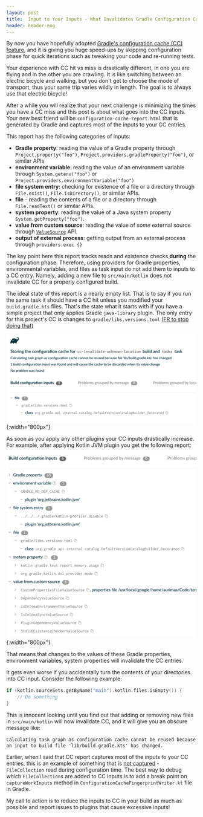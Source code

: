 ```yaml
---
layout: post
title:  Input to Your Inputs - What Invalidates Gradle Configuration Cache?
header: header-eng
---
```


By now you have hopefully adopted [Gradle's configuration cache (CC) feature](https://docs.gradle.org/current/userguide/configuration_cache.html),
and it is giving you huge speed-ups by skipping configuration phase for quick iterations such as tweaking your code and
re-running tests.

Your experience with CC hit vs miss is drastically different, in one you are flying and in the other you are crawling.
It is like switching between an electric bicycle and walking, but you don't get to choose the mode of transport, thus
your same trip varies wildly in length. The goal is to always use that electric bicycle!

After a while you will realize that your next challenge is minimizing the times you have a CC miss and this post is
about what goes into the CC inputs. Your new best friend will be `configuration-cache-report.html` that is generated by
Gradle and captures most of the inputs to your CC entries.

This report has the following categories of inputs:
- **Gradle property**: reading the value of a Gradle property through `Project.property("foo")`, `Project.providers.gradleProperty("foo")`,
or similar APIs
- **environment variable**: reading the value of an environment variable through `System.getenv("foo")` or `Project.providers.environmentVariable("foo")`
- **file system entry**: checking for existence of a file or a directory through `File.exist()`, `File.isDirectory()`, or similar APIs.
- **file** - reading the contents of a file or a directory through `File.readText()` or similar APIs.
- **system property**: reading the value of a Java system property `System.getProperty("foo")`.
- **value from custom source**: reading the value of *some* external source through [`ValueSource`](https://docs.gradle.org/current/javadoc/org/gradle/api/provider/ValueSource.html) API.
- **output of external process**: getting output from an external process through `providers.exec {}`

The key point here this report tracks reads and existence checks **during** the configuration phase. Therefore, using
providers for Gradle properties, environmental variables, and files as task input do not add them to inputs to a CC
entry. Namely, adding a new file to `src/main/kotlin` does not invalidate CC for a properly configured build.

The ideal state of this report is a nearly empty list. That is to say if you run the same task it should have a CC hit
unless you modified your `build.gradle.kts` files. That's the state what it starts with if you have a simple project
that only applies Gradle `java-library` plugin. The only entry for this project's CC is changes to
`gradle/libs.versions.toml` ([FR to stop doing that](https://github.com/gradle/gradle/issues/35180))

![Configuration Cache Report for a java library project](/assets/2025-09-30-empty-report.png){:width="800px"}

As soon as you apply any other plugins your CC inputs drastically increase. For example, after applying Kotlin JVM plugin
you get the following report:

![Configuration Cache Report for a Kotlin JVM library project](/assets/2025-09-30-kotlin-report.png){:width="800px"}

That means that changes to the values of these Gradle properties, environment variables, system properties will
invalidate the CC entries.

It gets even worse if you accidentally turn the contents of your directories into CC input. Consider the following example:

```kotlin
if (kotlin.sourceSets.getByName("main").kotlin.files.isEmpty()) {
    // Do something
}
```

This is innocent looking until you find out that adding or removing new files in `src/main/kotlin` will now invalidate
CC, and it will give you an obscure message like:

```text
Calculating task graph as configuration cache cannot be reused because an input to build file 'lib/build.gradle.kts' has changed.
```

Earlier, when I said that CC report captures most of the inputs to your CC entries, this is an example of something
that is [not captured](https://github.com/gradle/gradle/issues/25469) - `FileCollection` read during configuration time.
The best way to debug which `FileCollection`s are added to CC inputs is to add a break point on `captureWorkInputs`
method in `ConfigurationCacheFingerprintWriter.kt` file in Gradle.

My call to action is to reduce the inputs to CC in your build as much as possible and report issues to plugins that
cause excessive inputs!
